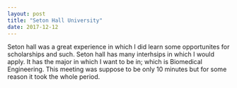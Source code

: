 ```yaml
---
layout: post
title: "Seton Hall University"
date: 2017-12-12
---
```

Seton hall was a great experience in which I did learn some opportunites for scholarships and such. Seton hall has many interhsips in which I would apply. It has the major in which I want to be in; which is Biomedical Engineering. This meeting was suppose to be only 10 minutes but for some reason it took the whole period.
